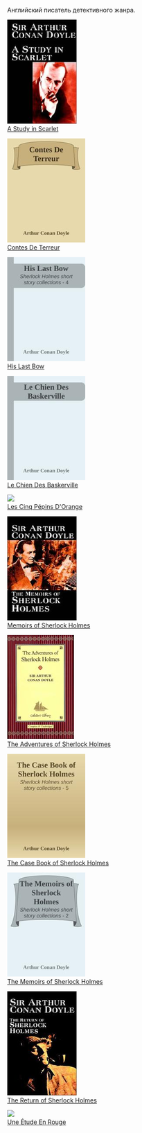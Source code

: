Английский писатель детективного жанра.


![](A%20Study%20in%20Scarlet.jpg)  
[A Study in Scarlet](A%20Study%20in%20Scarlet)

![](Contes%20De%20Terreur.jpg)  
[Contes De Terreur](Contes%20De%20Terreur)

![](His%20Last%20Bow.jpg)  
[His Last Bow](His%20Last%20Bow)

![](Le%20Chien%20Des%20Baskerville.jpg)  
[Le Chien Des Baskerville](Le%20Chien%20Des%20Baskerville)

![](Les%20Cinq%20Pépins%20D'Orange.jpg)  
[Les Cinq Pépins D'Orange](Les%20Cinq%20Pépins%20D'Orange)

![](Memoirs%20of%20Sherlock%20Holmes.jpg)  
[Memoirs of Sherlock Holmes](Memoirs%20of%20Sherlock%20Holmes)

![](The%20Adventures%20of%20Sherlock%20Holmes.jpg)  
[The Adventures of Sherlock Holmes](The%20Adventures%20of%20Sherlock%20Holmes)

![](The%20Case%20Book%20of%20Sherlock%20Holmes.jpg)  
[The Case Book of Sherlock Holmes](The%20Case%20Book%20of%20Sherlock%20Holmes)

![](The%20Memoirs%20of%20Sherlock%20Holmes.jpg)  
[The Memoirs of Sherlock Holmes](The%20Memoirs%20of%20Sherlock%20Holmes)

![](The%20Return%20of%20Sherlock%20Holmes.jpg)  
[The Return of Sherlock Holmes](The%20Return%20of%20Sherlock%20Holmes)

![](Une%20Étude%20En%20Rouge.jpg)  
[Une Étude En Rouge](Une%20Étude%20En%20Rouge)
